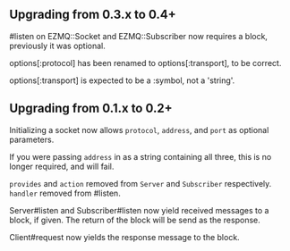 Upgrading from 0.3.x to 0.4+
----------------------------

#listen on EZMQ::Socket and EZMQ::Subscriber now requires a block, previously it was optional.

options[:protocol] has been renamed to options[:transport], to be correct.

options[:transport] is expected to be a :symbol, not a 'string'.

Upgrading from 0.1.x to 0.2+
----------------------------

Initializing a socket now allows `protocol`, `address`, and `port` as optional parameters.

If you were passing `address` in as a string containing all three, this is no longer required, and will fail.

`provides` and `action` removed from `Server` and `Subscriber` respectively. `handler` removed from #listen.

Server#listen and Subscriber#listen now yield received messages to a block, if given. The return of the block will be send as the response.

Client#request now yields the response message to the block.
